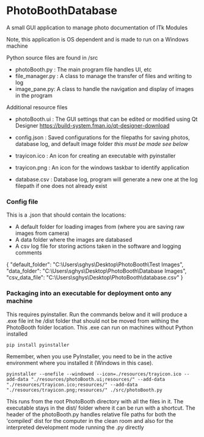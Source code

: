 # PhotoBoothDatabase
A small GUI application to manage photo documentation of ITk Modules 

Note, this application is OS dependent and is made to run on a Windows machine

Python source files are found in /src
- photoBooth.py : The main program file handles UI, etc
- file_manager.py : A class to manage the transfer of files and writing to log
- image_pane.py: A class to handle the navigation and display of images in the program

Additional resource files
- photoBooth.ui : The GUI settings that can be edited or modified using Qt Designer https://build-system.fman.io/qt-designer-download
- config.json : Saved configurations for the filepaths for saving photos, database log, and default image folder *this must be made see below*
- trayicon.ico : An icon for creating an executable with pyinstaller
- trayicon.png : An icon for the windows taskbar to identify application

- database.csv : Database log, program will generate a new one at the log filepath if one does not already exist

### Config file
This is a .json that should contain the locations:

- A default folder for loading images from (where you are saving raw images from camera)
- A data folder where the images are databased
- A csv log file for storing actions taken in the software and logging comments

{
    "default_folder": "C:\\Users\\sghys\\Desktop\\PhotoBooth\\Test Images",
    "data_folder": "C:\\Users\\sghys\\Desktop\\PhotoBooth\\Database Images",
    "csv_data_file": "C:\\Users\\sghys\\Desktop\\PhotoBooth\\database.csv"
}

### Packaging into an executable for deployment onto any machine

This requires pyinstaller.  Run the commands below and it will produce a .exe file int he /dist folder that should not be moved from withing the PhotoBooth folder location.  This .exe can run on machines without Python installed

`pip install pyinstaller`    

Remember, when you use PyInstaller, you need to be in the active environment where you installed it (Windows in this case).
```
pyinstaller --onefile --windowed --icon=./resources/trayicon.ico --add-data "./resources/photoBooth.ui;resources/" --add-data "./resources/trayicon.ico;resources/" --add-data "./resources/trayicon.png;resources/" ./src/photoBooth.py
```
This runs from the root PhotoBooth directory with all the files in it.  The executable stays in the dist/ folder where it can be run with a shortcut.  The header of the photoBooth.py handles relative file paths for both the 'compiled' dist for the computer in the clean room and also for the interpreted development mode running the .py directly



